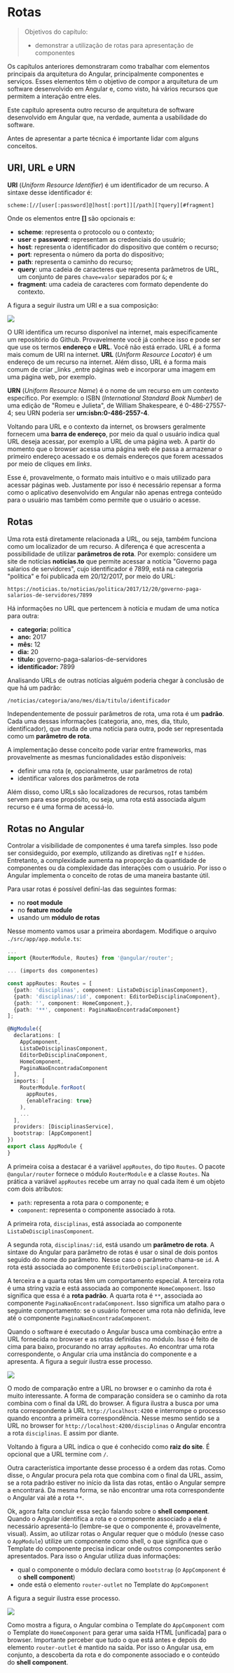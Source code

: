 # Rotas

> Objetivos do capítulo:
>
> * demonstrar a utilização de rotas para apresentação de componentes

Os capítulos anteriores demonstraram como trabalhar com elementos principais da arquitetura do Angular, principalmente componentes e serviços. Esses elementos têm o objetivo de compor a arquitetura de um software desenvolvido em Angular e, como visto, há vários recursos que permitem a interação entre eles.

Este capítulo apresenta outro recurso de arquitetura de software desenvolvido em Angular que, na verdade, aumenta a usabilidade do software.

Antes de apresentar a parte técnica é importante lidar com alguns conceitos.

## URI, URL e URN

**URI** \(_Uniform Resource Identifier_\) é um identificador de um recurso. A sintaxe desse identificador é:

```
scheme:[//[user[:password]@]host[:port]][/path][?query][#fragment]
```

Onde os elementos entre **\[\]** são opcionais e:

* **scheme**: representa o protocolo ou o contexto;
* **user** e **password**: representam as credenciais do usuário;
* **host**: representa o identificador do dispositivo que contém o recurso;
* **port**: representa o número da porta do dispositivo;
* **path**: representa o caminho do recurso;
* **query**: uma cadeia de caracteres que representa parâmetros de URL, um conjunto de pares `chave=valor` separados por `&`; e
* **fragment**: uma cadeia de caracteres com formato dependente do contexto.

A figura a seguir ilustra um URI e a sua composição:

![](/assets/ilustracao-uri-url.png)

O URI identifica um recurso disponível na internet, mais especificamente um repositório do Github. Provavelmente você já conhece isso e pode ser que use os termos **endereço** e **URL**. Você não está errado. URL é a forma mais comum de URI na internet. **URL** \(_Uniform Resource Locator_\) é um endereço de um recurso na internet. Além disso, URL é a forma mais comum de criar \_links \_entre páginas web e incorporar uma imagem em uma página web, por exemplo.

**URN** \(_Uniform Resource Name_\) é o nome de um recurso em um contexto específico. Por exemplo: o ISBN \(_International Standard Book Number_\) de uma edição de "Romeu e Julieta", de William Shakespeare, é 0-486-27557-4; seu URN poderia ser **urn:isbn:0-486-2557-4**.

Voltando para URL e o contexto da internet, os browsers geralmente fornecem uma **barra de endereço**, por meio da qual o usuário indica qual URL deseja acessar, por exemplo a URL de uma página web. A partir do momento que o browser acessa uma página web ele passa a armazenar o primeiro endereço acessado e os demais endereços que forem acessados por meio de cliques em _links_.

Esse é, provavelmente, o formato mais intuitivo e o mais utilizado para acessar páginas web. Justamente por isso é necessário repensar a forma como o aplicativo desenvolvido em Angular não apenas entrega conteúdo para o usuário mas também como permite que o usuário o acesse.

## Rotas

Uma rota está diretamente relacionada a URL, ou seja, também funciona como um localizador de um recurso. A diferença é que acrescenta a possibilidade de utilizar **parâmetros de rota**. Por exemplo: considere um site de notícias **noticias.to** que permite acessar a notícia "Governo paga salarios de servidores", cujo identificador é 7899, está na categoria "política" e foi publicada em 20/12/2017, por meio do URL:

```
https://noticias.to/noticias/politica/2017/12/20/governo-paga-salarios-de-servidores/7899
```

Há informações no URL que pertencem à notícia e mudam de uma notíca para outra:

* **categoria:** politica
* **ano:** 2017
* **mês:** 12
* **dia:** 20
* **titulo:** governo-paga-salarios-de-servidores
* **identificador:** 7899

Analisando URLs de outras notícias alguém poderia chegar à conclusão de que há um padrão:

```
/noticias/categoria/ano/mes/dia/titulo/identificador
```

Independentemente de possuir parâmetros de rota, uma rota é um **padrão**. Cada uma dessas informações \(categoria, ano, mes, dia, titulo, identificador\), que muda de uma notícia para outra, pode ser representada como um **parâmetro de rota**.

A implementação desse conceito pode variar entre frameworks, mas provavelmente as mesmas funcionalidades estão disponíveis:

* definir uma rota \(e, opcionalmente, usar parâmetros de rota\)
* identificar valores dos parâmetros de rota

Além disso, como URLs são localizadores de recursos, rotas também servem para esse propósito, ou seja, uma rota está associada algum recurso e é uma forma de acessá-lo.

## Rotas no Angular

Controlar a visibilidade de componentes é uma tarefa simples. Isso pode ser consideguido, por exemplo, utilizando as diretivas `ngIf` e `hidden`. Entretanto, a complexidade aumenta na proporção da quantidade de componentes ou da complexidade das interações com o usuário. Por isso o Angular implementa o conceito de rotas de uma maneira bastante útil.

Para usar rotas é possível definí-las das seguintes formas:

* no **root module**
* no **feature module**
* usando um **módulo de rotas**

Nesse momento vamos usar a primeira abordagem. Modifique o arquivo `./src/app/app.module.ts`:

```typescript
...
import {RouterModule, Routes} from '@angular/router';

... (imports dos componentes)

const appRoutes: Routes = [
  {path: 'disciplinas', component: ListaDeDisciplinasComponent},
  {path: 'disciplinas/:id', component: EditorDeDisciplinaComponent},
  {path: '', component: HomeComponent,},
  {path: '**', component: PaginaNaoEncontradaComponent}
];

@NgModule({
  declarations: [
    AppComponent,
    ListaDeDisciplinasComponent,
    EditorDeDisciplinaComponent,
    HomeComponent,
    PaginaNaoEncontradaComponent
  ],
  imports: [
    RouterModule.forRoot(
      appRoutes,
      {enableTracing: true} 
    ),
    ...
  ],
  providers: [DisciplinasService],
  bootstrap: [AppComponent]
})
export class AppModule {
}
```

A primeira coisa a destacar é a variável `appRoutes`, do tipo `Routes`. O pacote `@angular/router` fornece o módulo `RouterModule` e a classe `Routes`. Na prática a variável `appRoutes` recebe um array no qual cada item é um objeto com dois atributos:

* `path`: representa a rota para o componente; e
* `component`: representa o componente associado à rota.

A primeira rota, `disciplinas`, está associada ao componente `ListaDeDisciplinasComponent`.

A segunda rota, `disciplinas/:id`, está usando um **parâmetro de rota**. A sintaxe do Angular para parâmetro de rotas é usar o sinal de dois pontos seguido do nome do parâmetro. Nesse caso o parâmetro chama-se `id`. A rota está associada ao componente `EditorDeDisciplinaComponent`.

A terceira e a quarta rotas têm um comportamento especial. A terceira rota é uma string vazia e está associada ao componente `HomeComponent`. Isso significa que essa é a **rota padrão**. A quarta rota é `**`, associada ao componente `PaginaNaoEncontradaComponent`. Isso significa um atalho para o seguinte comportamento: se o usuário fornecer uma rota não definida, leve até o componente `PaginaNaoEncontradaComponent`.

Quando o software é executado o Angular busca uma combinação entre a URL fornecida no browser e as rotas definidas no módulo. Isso é feito de cima para baixo, procurando no array `appRoutes`. Ao encontrar uma rota correspondente, o Angular cria uma instância do componente e a apresenta. A figura a seguir ilustra esse processo.

![](/assets/ilustracao-procurando-rota.png)

O modo de comparação entre a URL no browser e o caminho da rota é muito interessante. A forma de comparação considera se o caminho da rota combina com o final da URL do browser. A figura ilustra a busca por uma rota correspondente à URL `http://localhost:4200` e interrompe o processo quando encontra a primeira correspondência. Nesse mesmo sentido se a URL no browser for `http://localhost:4200/disciplinas` o Angular encontra a rota `disciplinas`. E assim por diante.

Voltando à figura a URL indica o que é conhecido como **raiz do site**. É opcional que a URL termine com `/`.

Outra característica importante desse processo é a ordem das rotas. Como disse, o Angular procura pela rota que combina com o final da URL, assim, se a rota padrão estiver no início da lista das rotas, então o Angular sempre a encontrará. Da mesma forma, se não encontrar uma rota correspondente o Angular vai até a rota `**`.

Ok, agora falta concluir essa seção falando sobre o **shell component**. Quando o Angular identifica a rota e o componente associado a ela é necessário apresentá-lo \(lembre-se que o componente é, provavelmente, visual\). Assim, ao utilizar rotas o Angular requer que o módulo \(nesse caso o `AppModule`\) utilize um componente como shell, o que significa que o Template do componente precisa indicar onde outros componentes serão apresentados. Para isso o Angular utiliza duas informações:

* qual o componente o módulo declara como `bootstrap` \(o `AppComponent` é o **shell component**\)
* onde está o elemento `router-outlet` no Template do `AppComponent`

A figura a seguir ilustra esse processo.

![](/assets/ilustracao-rotas-router-outlet-combinacao.png)

Como mostra a figura, o Angular combina o Template do `AppComponent` com o Template do `HomeComponent` para gerar uma saída HTML \[unificada\] para o browser. Importante perceber que tudo o que está antes e depois do elemento `router-outlet` é mantido na saída. Por isso o Angular usa, em conjunto, a descoberta da rota e do componente associado e o conteúdo do **shell component**.

